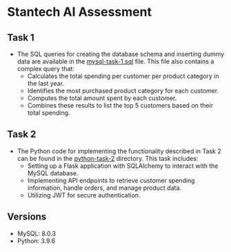 # Stantech AI Assessment

## Task 1

- The SQL queries for creating the database schema and inserting dummy data are available in the [mysql-task-1.sql](./mysql-task-1.sql) file. This file also contains a complex query that:
  - Calculates the total spending per customer per product category in the last year.
  - Identifies the most purchased product category for each customer.
  - Computes the total amount spent by each customer.
  - Combines these results to list the top 5 customers based on their total spending.

## Task 2

- The Python code for implementing the functionality described in Task 2 can be found in the [python-task-2](./python-task-2) directory. This task includes:
  - Setting up a Flask application with SQLAlchemy to interact with the MySQL database.
  - Implementing API endpoints to retrieve customer spending information, handle orders, and manage product data.
  - Utilizing JWT for secure authentication.

## Versions
- MySQL: 8.0.3
- Python: 3.9.6